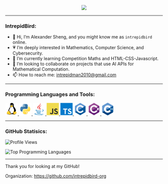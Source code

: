 <p align="center">
    <img src="https://readme-typing-svg.demolab.com/?lines=👋+Hi,+I'm+IntrepidBird!" /></a>
</p>

------------------------------------------------------------------------------------------------------------------------------------------------------------------------------------

### IntrepidBird:
- 👋 Hi, I’m Alexander Sheng, and you might know me as `intrepidbird` online.
- 💗 I’m deeply interested in Mathematics, Computer Science, and Cybersecurity.
- 🤔 I’m currently learning Competition Maths and HTML-CSS-Javascript.
- 💞️ I’m looking to collaborate on projects that use AI APIs for Mathematical Computation.
- 📫 How to reach me: intrepidman2010@gmail.com
------------------------------------------------------------------------------------------------------------------------------------------------------------------------------------

<h3 align="left">Programming Languages and Tools:</h3>
<p align="left"> <a href="https://www.linux.org/" target="_blank" rel="noreferrer"> <img src="https://raw.githubusercontent.com/devicons/devicon/master/icons/linux/linux-original.svg" alt="linux" width="40" height="40"/> </a> <a href="https://www.python.org" target="_blank" rel="noreferrer"> <img src="https://raw.githubusercontent.com/devicons/devicon/master/icons/python/python-original.svg" alt="python" width="40" height="40"/> </a> <a href="https://www.java.com" target="_blank" rel="noreferrer"> <img src="https://raw.githubusercontent.com/devicons/devicon/master/icons/java/java-original.svg" alt="java" width="40" height="40"/> </a> <a href="https://developer.mozilla.org/en-US/docs/Web/JavaScript" target="_blank" rel="noreferrer"> <img src="https://raw.githubusercontent.com/devicons/devicon/master/icons/javascript/javascript-original.svg" alt="javascript" width="40" height="40"/> </a>  <a href="https://www.typescriptlang.org/" target="_blank" rel="noreferrer"> <img src="https://raw.githubusercontent.com/devicons/devicon/master/icons/typescript/typescript-original.svg" alt="typescript" width="40" height="40"/> </a> <a href="https://www.cprogramming.com/" target="_blank" rel="noreferrer"> <img src="https://raw.githubusercontent.com/devicons/devicon/master/icons/c/c-original.svg" alt="c" width="40" height="40"/> </a> <a href="https://www.w3schools.com/cs/" target="_blank" rel="noreferrer"> <img src="https://raw.githubusercontent.com/devicons/devicon/master/icons/csharp/csharp-original.svg" alt="csharp" width="40" height="40"/> </a> <a href="https://www.w3schools.com/cpp/" target="_blank" rel="noreferrer"> <img src="https://raw.githubusercontent.com/devicons/devicon/master/icons/cplusplus/cplusplus-original.svg" alt="cplusplus" width="40" height="40"/> </a> </p>

------------------------------------------------------------------------------------------------------------------------------------------------------------------------------------

### GitHub Statisics:

![Profile Views](https://komarev.com/ghpvc/?username=realrealAlexS)

![Top Programming Languages](https://github-readme-stats.vercel.app/api/top-langs/?username=intrepidbird&layout=compact&theme=blueberry)

------------------------------------------------------------------------------------------------------------------------------------------------------------------------------------

Thank you for looking at my GitHub!

Organization: https://github.com/intrepidbird-org

<!---
realrealAlexS/realrealAlexS is a ✨ special ✨ repository because its `README.md` (this file) appears on your GitHub profile.
You can click the Preview link to take a look at your changes.
--->
